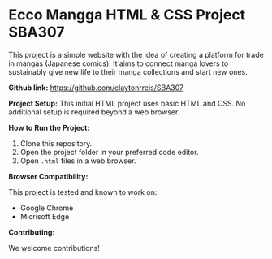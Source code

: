 # Ecco Mangga HTML & CSS Project SBA307

This project is a simple website with the idea of ​​creating a platform for trade in mangas (Japanese comics). It aims to connect manga lovers to sustainably give new life to their manga collections and start new ones.

**Github link:**
https://github.com/claytonrreis/SBA307

**Project Setup:**
This initial HTML project uses basic HTML and CSS.
No additional setup is required beyond a web browser.

**How to Run the Project:**

1. Clone this repository.
2. Open the project folder in your preferred code editor.
3. Open `.html` files in a web browser.

**Browser Compatibility:**

This project is tested and known to work on:

- Google Chrome
- Micrisoft Edge

**Contributing:**

We welcome contributions!
